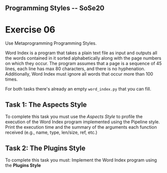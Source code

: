Programming Styles -- SoSe20
---

# Exercise 06

Use Metaprogramming Programming Styles.

Word Index is a program that takes a plain text file as input and outputs all the words contained in it sorted alphabetically along with the page numbers on which they occur. The program assumes that a page is a sequence of 45 lines, each line has max 80 characters, and there is no hyphenation. Additionally, Word Index must ignore all words that occur more than 100 times.

For both tasks there's already an empty `word_index.py` that you can fill.

## Task 1: The Aspects Style

To complete this task you must use the *Aspects Style* to profile the execution of the Word Index program implemented using the Pipeline style. Print the execution time and the summary of the arguments each function received (e.g., name, type, len/size, ref, etc.)

## Task 2: The Plugins Style

To complete this task you must: Implement the Word Index program using the **Plugins Style** 